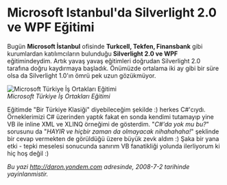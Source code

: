 # Microsoft Istanbul'da Silverlight 2.0 ve WPF Eğitimi
Bugün **Microsoft İstanbul** ofisinde **Turkcell, Tekfen, Finansbank**
gibi kurumlardan katılımcıların bulunduğu **Silverlight 2.0 ve WPF**
eğitimindeydim. Artık yavaş yavaş eğitimleri doğrudan Silverlight 2.0
tarafına doğru kaydırmaya başladık. Önümüzde ortalama iki ay gibi bir
süre olsa da Silverlight 1.0'ın ömrü pek uzun gözükmüyor.

![Microsoft Türkiye İş Ortakları
Eğitimi](media/Microsoft_Istanbul_da_Silverlight_2_0_ve_WPF_Egitimi/01072008_1.jpg)\
*Microsoft Türkiye İş Ortakları Eğitimi*

Eğitimde "Bir Türkiye Klasiği" diyebileceğim şekilde :) herkes
C\#'cıydı. Örneklerimizi C\# üzerinden yaptık fakat en sonda kendimi
tutamayıp yine VB ile inline XML ve XLINQ örneğimi de gösterdim.
"*C\#'da yok mu bu?*" sorusunu da "*HAYIR ve hiçbir zaman da olmayacak
nihahahaha!*" şeklinde bir cevap vermekten de görüldüğü üzere büyük zevk
aldım :) Şaka bir yana etki - tepki meselesi sonucunda sanırım VB
fanatikliği yolunda ilerliyorum ki hiç hoş değil :)



*Bu yazi http://daron.yondem.com adresinde, 2008-7-2 tarihinde yayinlanmistir.*
